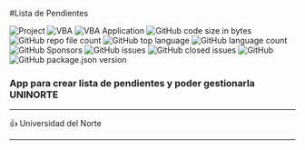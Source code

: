 
#Lista de Pendientes

![Project](https://img.shields.io/badge/Project-UNINORTE-rgb(255,255,255)?labelColor=rgba(9,95,154,255)&logo=simple-icons&logoColor=rgba(9,120,154,255)) ![VBA](https://img.shields.io/badge/Proyecto%20React-rgb(25,63,102)?labelColor=rgb(37,150,190)&logo=OpenProject&logoColor=rgba(9,120,154,255)) ![VBA Application](https://img.shields.io/badge/REACT-React-rgb(25,63,102)?labelColor=rgb(0,0,0)&logo=World-Health-Organization&logoColor=rgba(9,120,154,255)) ![GitHub code size in bytes](https://img.shields.io/github/languages/code-size/owercamps/ListPending) ![GitHub repo file count](https://img.shields.io/github/directory-file-count/owercamps/ListPending) ![GitHub top language](https://img.shields.io/github/languages/top/owercamps/ListPending?color=yellowgreen) ![GitHub language count](https://img.shields.io/github/languages/count/owercamps/ListPending?color=orange) ![GitHub Sponsors](https://img.shields.io/github/sponsors/owercamps) ![GitHub issues](https://img.shields.io/github/issues/owercamps/ListPending) ![GitHub closed issues](https://img.shields.io/github/issues-closed/owercamps/ListPending) ![GitHub](https://img.shields.io/github/license/owercamps/ListPending) ![GitHub package.json version](https://img.shields.io/github/package-json/v/owercamps/ListPending) 

### App para crear lista de pendientes y poder gestionarla __UNINORTE__

___

:+1: Universidad del Norte
___